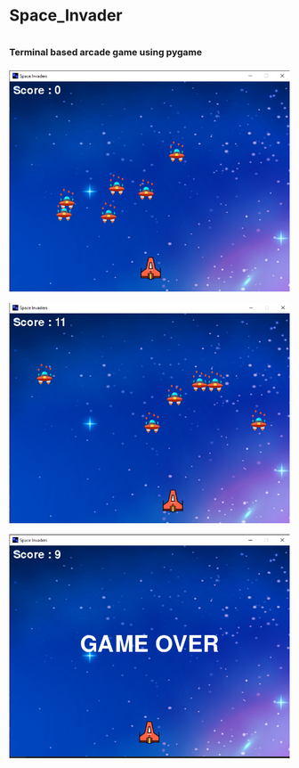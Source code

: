<h1>Space_Invader<h1>
<h3>Terminal based arcade game using pygame<h3>
  
![Test Image 1](https://github.com/Patrickbro13/Space_Invader/blob/master/space_invader_ss1.PNG)

![Test Image 2](https://github.com/Patrickbro13/Space_Invader/blob/master/space_invader_ss3.PNG)

![Test Image 3](https://github.com/Patrickbro13/Space_Invader/blob/master/space_invader_ss2.PNG)
